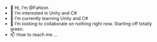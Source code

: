 - 👋 Hi, I’m @Fahloin
- 👀 I’m interested in Unity and C#
- 🌱 I’m currently learning Unity and C#
- 💞️ I’m looking to collaborate on nothing right now. Starting off totally green.
- 📫 How to reach me ...

<!---
Fahloin/Fahloin is a ✨ special ✨ repository because its `README.md` (this file) appears on your GitHub profile.
You can click the Preview link to take a look at your changes.
--->
